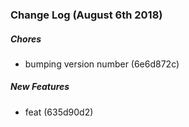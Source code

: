 ### Change Log (August 6th 2018)

##### Chores

*  bumping version number (6e6d872c)

##### New Features

*  feat (635d90d2)






